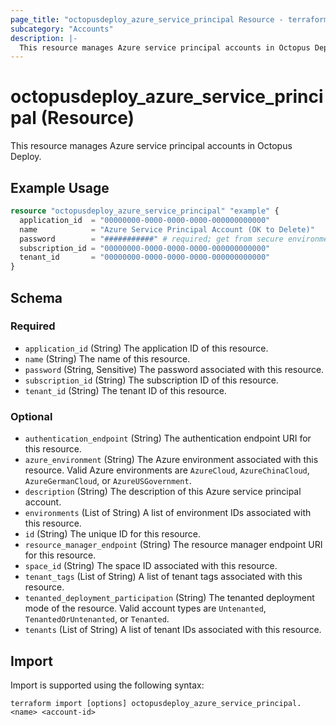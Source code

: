 ```yaml
---
page_title: "octopusdeploy_azure_service_principal Resource - terraform-provider-octopusdeploy"
subcategory: "Accounts"
description: |-
  This resource manages Azure service principal accounts in Octopus Deploy.
---
```


# octopusdeploy_azure_service_principal (Resource)

This resource manages Azure service principal accounts in Octopus Deploy.

## Example Usage

```terraform
resource "octopusdeploy_azure_service_principal" "example" {
  application_id  = "00000000-0000-0000-0000-000000000000"
  name            = "Azure Service Principal Account (OK to Delete)"
  password        = "###########" # required; get from secure environment/store
  subscription_id = "00000000-0000-0000-0000-000000000000"
  tenant_id       = "00000000-0000-0000-0000-000000000000"
}
```
<!-- schema generated by tfplugindocs -->
## Schema

### Required

- `application_id` (String) The application ID of this resource.
- `name` (String) The name of this resource.
- `password` (String, Sensitive) The password associated with this resource.
- `subscription_id` (String) The subscription ID of this resource.
- `tenant_id` (String) The tenant ID of this resource.

### Optional

- `authentication_endpoint` (String) The authentication endpoint URI for this resource.
- `azure_environment` (String) The Azure environment associated with this resource. Valid Azure environments are `AzureCloud`, `AzureChinaCloud`, `AzureGermanCloud`, or `AzureUSGovernment`.
- `description` (String) The description of this Azure service principal account.
- `environments` (List of String) A list of environment IDs associated with this resource.
- `id` (String) The unique ID for this resource.
- `resource_manager_endpoint` (String) The resource manager endpoint URI for this resource.
- `space_id` (String) The space ID associated with this resource.
- `tenant_tags` (List of String) A list of tenant tags associated with this resource.
- `tenanted_deployment_participation` (String) The tenanted deployment mode of the resource. Valid account types are `Untenanted`, `TenantedOrUntenanted`, or `Tenanted`.
- `tenants` (List of String) A list of tenant IDs associated with this resource.

## Import

Import is supported using the following syntax:

```shell
terraform import [options] octopusdeploy_azure_service_principal.<name> <account-id>
```
